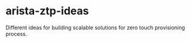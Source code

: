 # arista-ztp-ideas

Different ideas for building scalable solutions for zero touch provisioning process.


